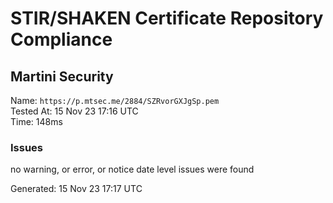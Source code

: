 # STIR/SHAKEN Certificate Repository Compliance

## Martini Security

Name: `https://p.mtsec.me/2884/SZRvorGXJgSp.pem`\
Tested At: 15 Nov 23 17:16 UTC\
Time: 148ms

### Issues

no warning, or error, or notice date level issues were found

Generated: 15 Nov 23 17:17 UTC